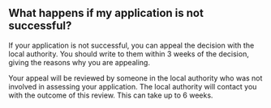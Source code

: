 ##  What happens if my application is not successful?

If your application is not successful, you can appeal the decision with the
local authority. You should write to them within 3 weeks of the decision,
giving the reasons why you are appealing.

Your appeal will be reviewed by someone in the local authority who was not
involved in assessing your application. The local authority will contact you
with the outcome of this review. This can take up to 6 weeks.
